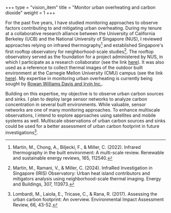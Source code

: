 +++
type = "vision_item"
title = "Monitor urban overheating and carbon dioxide"
weight = 1
+++

For the past five years, I have studied monitoring approaches to observe factors contributing to and mitigating urban overheating. During my tenure at a collaborative research alliance between the University of California Berkeley (UCB) and the National University of Singapore (NUS), I reviewed approaches relying on infrared thermography[^1] and established Singapore's first rooftop observatory for neighborhood-scale studies[^2]. The rooftop observatory served as the foundation for a project administered by NUS, in which I participate as a research collaborator (see the link [here](https://www.coolnus-beam.sg/)). It was also used as a reference to collect thermal images of the outdoor built environment at the Carnegie Mellon University (CMU) campus (see the link [here](https://data.4tu.nl/datasets/c5fb8062-af5d-491a-8faf-8be7fc390f48)). My expertise in monitoring urban overheating is currently being sought by [Rowan Williams Davis and Irvin Inc.](https://rwdi.com/en_ca/).

Building on this expertise, my objective is to observe urban carbon sources and sinks. I plan to deploy large sensor networks to analyze carbon concentration in several built environments. While valuable, sensor networks are one of many monitoring approaches. To enhance multiscale observations, I intend to explore approaches using satellites and mobile systems as well. Multiscale observations of urban carbon sources and sinks could be used for a better assessment of urban carbon footprint in future investigations[^3].



[^1]: Martin, M., Chong, A., Biljecki, F., & Miller, C. (2022). Infrared thermography in the built environment: A multi-scale review. Renewable and sustainable energy reviews, 165, 112540.
[^2]: Martin, M., Ramani, V., & Miller, C. (2024). InfraRed Investigation in Singapore (IRIS) Observatory: Urban heat island contributors and mitigators analysis using neighborhood-scale thermal imaging. Energy and Buildings, 307, 113973.
[^3]: Lombardi, M., Laiola, E., Tricase, C., & Rana, R. (2017). Assessing the urban carbon footprint: An overview. Environmental Impact Assessment Review, 66, 43-52.